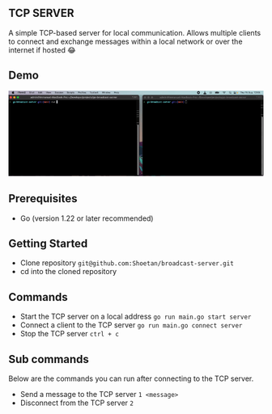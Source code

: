 ## TCP SERVER
A simple TCP-based server for local communication. Allows multiple clients to connect and exchange messages within a local network or over the internet if hosted 😂

## Demo
![A simple demo showing the operations of the TCP server](./resources/SimpleDemo.gif)

## Prerequisites
* Go (version 1.22 or later recommended)

## Getting Started
* Clone repository `git@github.com:Shoetan/broadcast-server.git`
* cd into the cloned repository

## Commands

* Start the TCP server on a local address `go run main.go start server`
* Connect a client to the TCP server `go run main.go connect server`
* Stop the TCP server `ctrl + c`

## Sub commands

Below are the commands you can run after connecting to the TCP server.

* Send a message to the TCP server `1 <message>`
* Disconnect from the TCP server `2`


  
